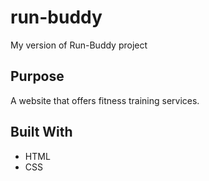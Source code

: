# run-buddy
My version of Run-Buddy project

## Purpose
A website that offers fitness training services.

## Built With
* HTML
* CSS
